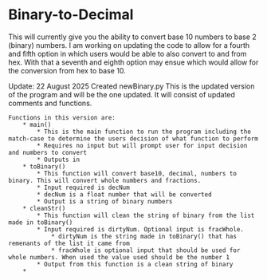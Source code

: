 # Binary-to-Decimal

This will currently give you the ability to convert base 10 numbers to base 2 (binary) numbers.  I am working on updating the code to allow for a fourth and fifth option in which users would be able to also convert to and from hex.  With that a seventh and eighth option may ensue which would allow for the conversion from hex to base 10.

Update: 22 August 2025
Created newBinary.py
This is the updated version of the program and will be the one updated. It will consist of updated comments and functions.

    Functions in this version are:
        * main()
            * This is the main function to run the program including the match-case to determine the users decision of what function to perform
            * Requires no input but will prompt user for input decision and numbers to convert
            * Outputs in
        * toBinary()
            * This function will convert base10, decimal, numbers to binary. This will convert whole numbers and fractions.
            * Input required is decNum
            * decNum is a float number that will be converted
            * Output is a string of binary numbers
        * cleanStr()
            * This function will clean the string of binary from the list made in toBinary()
            * Input required is dirtyNum. Optional input is fracWhole.
                * dirtyNum is the string made in toBinary() that has remenants of the list it came from
                * fracWhole is optional input that should be used for whole numbers. When used the value used should be the number 1
            * Output from this function is a clean string of binary
        *